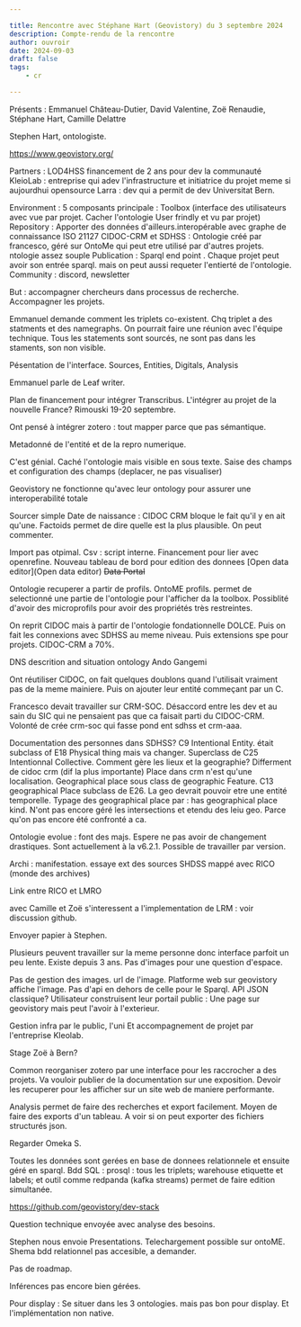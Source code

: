 ```yaml
---

title: Rencontre avec Stéphane Hart (Geovistory) du 3 septembre 2024
description: Compte-rendu de la rencontre
author: ouvroir
date: 2024-09-03
draft: false
tags:
    - cr 

---
```

Présents : Emmanuel Château-Dutier, David Valentine, Zoë Renaudie, Stéphane Hart, Camille Delattre

Stephen Hart, ontologiste. 

https://www.geovistory.org/

Partners : 
LOD4HSS financement de 2 ans pour dev la communauté 
KleioLab : entreprise qui adev l'infrastructure et initiatrice du projet meme si aujourdhui opensource
Larra : dev qui a permit de dev 
Universitat Bern. 

Environment : 
5 composants principale : 
Toolbox (interface des utilisateurs avec vue par projet. Cacher l'ontologie User frindly et vu par projet)
Repository : Apporter des données d'ailleurs.interopérable avec graphe de connaissance
ISO 21127 CIDOC-CRM et SDHSS : Ontologie créé par francesco,  géré sur OntoMe qui peut etre utilisé par d'autres projets. ntologie assez souple
Publication : Sparql end point . Chaque projet peut avoir son entrée sparql. mais on peut aussi requeter l'entierté de l'ontologie. 
Community : discord, newsletter

But : accompagner chercheurs dans processus de recherche. Accompagner les projets. 

Emmanuel demande comment les triplets co-existent. Chq triplet a des statments et des namegraphs. On pourrait faire une réunion avec l'équipe technique. 
Tous les statements sont sourcés, ne sont pas dans les staments, son non visible. 

Pésentation de l'interface. 
Sources, Entities, Digitals, Analysis

Emmanuel parle de Leaf writer. 

Plan de financement pour intégrer Transcribus. L'intégrer au projet de la nouvelle France? Rimouski 19-20 septembre. 

Ont pensé à intégrer zotero : tout mapper parce que pas sémantique.

Metadonné de l'entité et de la repro numerique. 

C'est génial. Caché l'ontologie mais visible en sous texte. 
Saise des champs et configuration des champs (deplacer, ne pas visualiser)

Geovistory ne fonctionne qu'avec leur ontology pour assurer une interoperabilité totale 

Sourcer simple 
Date de naissance : CIDOC CRM bloque le fait qu'il y en ait qu'une. Factoids permet de dire quelle est la plus plausible. On peut commenter. 

Import pas otpimal. Csv : script interne. Financement pour lier avec openrefine. 
Nouveau tableau de bord pour edition des donnees [Open data editor](Open data editor) ~~Data Portal~~

Ontologie recuperer a partir de profils. OntoME profils. permet de selectionné une partie de l'ontologie pour l'afficher da la toolbox. Possiblité d'avoir des microprofils pour avoir des propriétés très restreintes. 

On reprit CIDOC mais à partir de l'ontologie fondationnelle DOLCE. Puis on fait les connexions avec SDHSS au meme niveau. Puis extensions spe pour projets. CIDOC-CRM a 70%. 

DNS descrition and situation ontology Ando Gangemi 

Ont réutiliser CIDOC, on fait quelques doublons quand l'utilisait vraiment pas de la meme mainiere. Puis on ajouter leur entité commeçant par un C. 

Francesco devait travailler sur CRM-SOC. Désaccord entre les dev et au sain du SIC qui ne pensaient pas que ca faisait parti du CIDOC-CRM. Volonté de crée crm-soc qui fasse pond ent sdhss et crm-aaa.

Documentation des personnes dans SDHSS? C9 Intentional Entity. était subclass of E18 Physical thing mais va changer. 
Superclass de C25 Intentionnal Collective. 
Comment gère les lieux et la geographie? Differment de cidoc crm (dif la plus importante) Place dans crm n'est qu'une localisation. Geographical place sous class de geographic Feature. C13 geographical Place subclass de E26. 
La geo devrait pouvoir etre une entité temporelle. Typage des geographical place par : has geographical place kind. 
N'ont pas encore géré les intersections et etendu des leiu geo. Parce qu'on pas encore été confronté a ca. 

Ontologie evolue : font des majs. 
Espere ne pas avoir de changement drastiques. Sont actuellement à la v6.2.1. 
Possible de travailler par version. 

Archi : manifestation. 
essaye ext des sources SHDSS mappé avec RICO (monde des archives) 

Link entre RICO et LMRO

avec Camille et Zoë s'interessent a l'implementation de LRM : voir discussion github. 

Envoyer papier à Stephen. 

Plusieurs peuvent travailler sur la meme personne donc interface parfoit un peu lente. Existe depuis 3 ans. Pas d'images pour une question d'espace.

Pas de gestion des images. url de l'image. Platforme web sur geovistory affiche l'image. 
Pas d'api en dehors de celle pour le Sparql. API JSON classique? Utilisateur construisent leur portail public : Une page sur geovistory mais peut l'avoir à l'exterieur. 

Gestion infra par le public, l'uni
Et accompagnement de projet par l'entreprise Kleolab.

Stage Zoë à Bern? 

Common reorganiser zotero par une interface pour les raccrocher a des projets. Va vouloir publier de la documentation sur une exposition. Devoir les recuperer pour les afficher sur un site web de maniere performante. 

Analysis permet de faire des recherches et export facilement. 
Moyen de faire des exports d'un tableau. A voir si on peut exporter des fichiers structurés json. 

Regarder Omeka S.

Toutes les données sont gerées en base de donnees relationnele et ensuite géré en sparql. Bdd SQL : prosql : tous les triplets; warehouse etiquette et labels; et outil comme redpanda (kafka streams) permet de faire edition simultanée. 

https://github.com/geovistory/dev-stack

Question technique envoyée avec analyse des besoins. 

Stephen nous envoie Presentations. 
Telechargement possible sur ontoME. 
Shema bdd relationnel pas accesible, a demander. 

Pas de roadmap. 

Inférences pas encore bien gérées. 

Pour display : Se situer dans les 3 ontologies. mais pas bon pour display. Et l'implémentation non native.